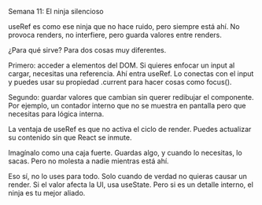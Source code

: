 Semana 11: El ninja silencioso

useRef es como ese ninja que no hace ruido, pero siempre está ahí. No provoca renders, no interfiere, pero guarda valores entre renders.

¿Para qué sirve? Para dos cosas muy diferentes.

Primero: acceder a elementos del DOM. Si quieres enfocar un input al cargar, necesitas una referencia. Ahí entra useRef. Lo conectas con el input y puedes usar su propiedad .current para hacer cosas como focus().

Segundo: guardar valores que cambian sin querer redibujar el componente. Por ejemplo, un contador interno que no se muestra en pantalla pero que necesitas para lógica interna.

La ventaja de useRef es que no activa el ciclo de render. Puedes actualizar su contenido sin que React se inmute.

Imagínalo como una caja fuerte. Guardas algo, y cuando lo necesitas, lo sacas. Pero no molesta a nadie mientras está ahí.

Eso sí, no lo uses para todo. Solo cuando de verdad no quieras causar un render. Si el valor afecta la UI, usa useState. Pero si es un detalle interno, el ninja es tu mejor aliado.
